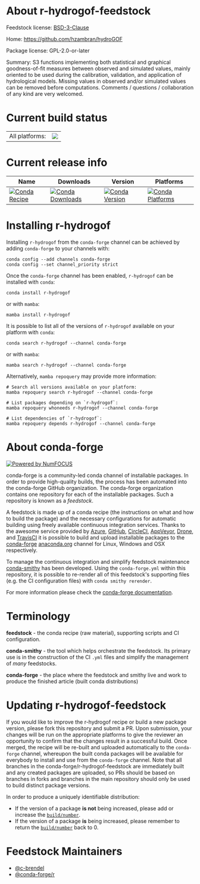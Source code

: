 About r-hydrogof-feedstock
==========================

Feedstock license: [BSD-3-Clause](https://github.com/conda-forge/r-hydrogof-feedstock/blob/main/LICENSE.txt)

Home: https://github.com/hzambran/hydroGOF

Package license: GPL-2.0-or-later

Summary: S3 functions implementing both statistical and graphical goodness-of-fit measures between observed and simulated values, mainly oriented to be used during the calibration, validation, and application of hydrological models. Missing values in observed and/or simulated values can be removed before computations. Comments / questions / collaboration of any kind are very welcomed.

Current build status
====================


<table><tr><td>All platforms:</td>
    <td>
      <a href="https://dev.azure.com/conda-forge/feedstock-builds/_build/latest?definitionId=17225&branchName=main">
        <img src="https://dev.azure.com/conda-forge/feedstock-builds/_apis/build/status/r-hydrogof-feedstock?branchName=main">
      </a>
    </td>
  </tr>
</table>

Current release info
====================

| Name | Downloads | Version | Platforms |
| --- | --- | --- | --- |
| [![Conda Recipe](https://img.shields.io/badge/recipe-r--hydrogof-green.svg)](https://anaconda.org/conda-forge/r-hydrogof) | [![Conda Downloads](https://img.shields.io/conda/dn/conda-forge/r-hydrogof.svg)](https://anaconda.org/conda-forge/r-hydrogof) | [![Conda Version](https://img.shields.io/conda/vn/conda-forge/r-hydrogof.svg)](https://anaconda.org/conda-forge/r-hydrogof) | [![Conda Platforms](https://img.shields.io/conda/pn/conda-forge/r-hydrogof.svg)](https://anaconda.org/conda-forge/r-hydrogof) |

Installing r-hydrogof
=====================

Installing `r-hydrogof` from the `conda-forge` channel can be achieved by adding `conda-forge` to your channels with:

```
conda config --add channels conda-forge
conda config --set channel_priority strict
```

Once the `conda-forge` channel has been enabled, `r-hydrogof` can be installed with `conda`:

```
conda install r-hydrogof
```

or with `mamba`:

```
mamba install r-hydrogof
```

It is possible to list all of the versions of `r-hydrogof` available on your platform with `conda`:

```
conda search r-hydrogof --channel conda-forge
```

or with `mamba`:

```
mamba search r-hydrogof --channel conda-forge
```

Alternatively, `mamba repoquery` may provide more information:

```
# Search all versions available on your platform:
mamba repoquery search r-hydrogof --channel conda-forge

# List packages depending on `r-hydrogof`:
mamba repoquery whoneeds r-hydrogof --channel conda-forge

# List dependencies of `r-hydrogof`:
mamba repoquery depends r-hydrogof --channel conda-forge
```


About conda-forge
=================

[![Powered by
NumFOCUS](https://img.shields.io/badge/powered%20by-NumFOCUS-orange.svg?style=flat&colorA=E1523D&colorB=007D8A)](https://numfocus.org)

conda-forge is a community-led conda channel of installable packages.
In order to provide high-quality builds, the process has been automated into the
conda-forge GitHub organization. The conda-forge organization contains one repository
for each of the installable packages. Such a repository is known as a *feedstock*.

A feedstock is made up of a conda recipe (the instructions on what and how to build
the package) and the necessary configurations for automatic building using freely
available continuous integration services. Thanks to the awesome service provided by
[Azure](https://azure.microsoft.com/en-us/services/devops/), [GitHub](https://github.com/),
[CircleCI](https://circleci.com/), [AppVeyor](https://www.appveyor.com/),
[Drone](https://cloud.drone.io/welcome), and [TravisCI](https://travis-ci.com/)
it is possible to build and upload installable packages to the
[conda-forge](https://anaconda.org/conda-forge) [anaconda.org](https://anaconda.org/)
channel for Linux, Windows and OSX respectively.

To manage the continuous integration and simplify feedstock maintenance
[conda-smithy](https://github.com/conda-forge/conda-smithy) has been developed.
Using the ``conda-forge.yml`` within this repository, it is possible to re-render all of
this feedstock's supporting files (e.g. the CI configuration files) with ``conda smithy rerender``.

For more information please check the [conda-forge documentation](https://conda-forge.org/docs/).

Terminology
===========

**feedstock** - the conda recipe (raw material), supporting scripts and CI configuration.

**conda-smithy** - the tool which helps orchestrate the feedstock.
                   Its primary use is in the construction of the CI ``.yml`` files
                   and simplify the management of *many* feedstocks.

**conda-forge** - the place where the feedstock and smithy live and work to
                  produce the finished article (built conda distributions)


Updating r-hydrogof-feedstock
=============================

If you would like to improve the r-hydrogof recipe or build a new
package version, please fork this repository and submit a PR. Upon submission,
your changes will be run on the appropriate platforms to give the reviewer an
opportunity to confirm that the changes result in a successful build. Once
merged, the recipe will be re-built and uploaded automatically to the
`conda-forge` channel, whereupon the built conda packages will be available for
everybody to install and use from the `conda-forge` channel.
Note that all branches in the conda-forge/r-hydrogof-feedstock are
immediately built and any created packages are uploaded, so PRs should be based
on branches in forks and branches in the main repository should only be used to
build distinct package versions.

In order to produce a uniquely identifiable distribution:
 * If the version of a package **is not** being increased, please add or increase
   the [``build/number``](https://docs.conda.io/projects/conda-build/en/latest/resources/define-metadata.html#build-number-and-string).
 * If the version of a package **is** being increased, please remember to return
   the [``build/number``](https://docs.conda.io/projects/conda-build/en/latest/resources/define-metadata.html#build-number-and-string)
   back to 0.

Feedstock Maintainers
=====================

* [@c-brendel](https://github.com/c-brendel/)
* [@conda-forge/r](https://github.com/orgs/conda-forge/teams/r/)

